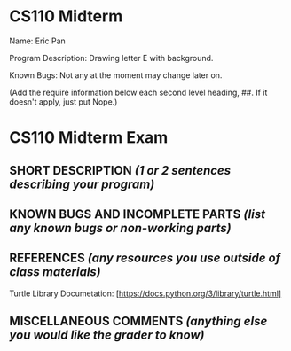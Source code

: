 # CS110 Midterm

Name: Eric Pan

Program Description: Drawing letter E with background.

Known Bugs: Not any at the moment may change later on.


(Add the require information below each second level heading, ##. If it doesn't apply, just put Nope.)

# CS110 Midterm Exam

## SHORT DESCRIPTION *(1 or 2 sentences describing your program)*

## KNOWN BUGS AND INCOMPLETE PARTS *(list any known bugs or non-working parts)*

## REFERENCES *(any resources you use outside of class materials)*
Turtle Library Documetation: [https://docs.python.org/3/library/turtle.html]

## MISCELLANEOUS COMMENTS *(anything else you would like the grader to know)*

